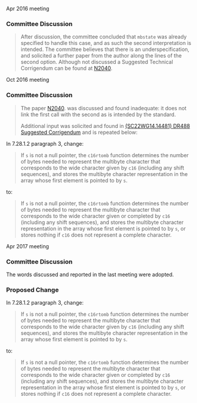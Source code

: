 Apr 2016 meeting

### Committee Discussion

> After discussion, the committee concluded that `mbstate` was already specified
> to handle this case, and as such the second interpretation is intended. The
> committee believes that there is an underspecification, and solicited a further
> paper from the author along the lines of the second option. Although not
> discussed a Suggested Technical Corrigendum can be found at
> [N2040](https://www.open-std.org/jtc1/sc22/wg14/www/docs/n2040.htm).

Oct 2016 meeting

### Committee Discussion

> The paper [N2040](https://www.open-std.org/jtc1/sc22/wg14/www/docs/n2040.htm).
> was discussed and found inadequate: it does not link the first call with the
> second as is intended by the standard.
>
> Additional input was solicited and found in [(SC22WG14.14481) DR488 Suggested
> Corrigendum](https://www.open-std.org/jtc1/sc22/wg14/14481) and is repeated
> below:

In 7.28.1.2 paragraph 3, change:

> If `s` is not a null pointer, the `c16rtomb` function determines the number of
> bytes needed to represent the multibyte character that corresponds to the wide
> character given by `c16` (including any shift sequences), and stores the
> multibyte character representation in the array whose first element is pointed
> to by `s`.

to:

> If `s` is not a null pointer, the `c16rtomb` function determines the number of
> bytes needed to represent the multibyte character that corresponds to the wide
> character given or completed by `c16` (including any shift sequences), and
> stores the multibyte character representation in the array whose first element
> is pointed to by `s`, or stores nothing if `c16` does not represent a complete
> character.

Apr 2017 meeting

### Committee Discussion

The words discussed and reported in the last meeting were adopted.

### Proposed Change

In 7.28.1.2 paragraph 3, change:

> If `s` is not a null pointer, the `c16rtomb` function determines the number of
> bytes needed to represent the multibyte character that corresponds to the wide
> character given by `c16` (including any shift sequences), and stores the
> multibyte character representation in the array whose first element is pointed
> to by `s`.

to:

> If `s` is not a null pointer, the `c16rtomb` function determines the number of
> bytes needed to represent the multibyte character that corresponds to the wide
> character given or completed by `c16` (including any shift sequences), and
> stores the multibyte character representation in the array whose first element
> is pointed to by `s`, or stores nothing if `c16` does not represent a complete
> character.
